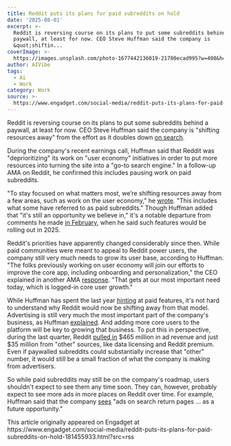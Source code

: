 ```yaml
---
title: Reddit puts its plans for paid subreddits on hold
date: '2025-08-01'
excerpt: >-
  Reddit is reversing course on its plans to put some subreddits behind a
  paywall, at least for now. CEO Steve Huffman said the company is
  &quot;shiftin...
coverImage: >-
  https://images.unsplash.com/photo-1677442136019-21780ecad995?w=400&h=200&fit=crop&auto=format
author: AIVibe
tags:
  - Ai
  - Work
category: Work
source: >-
  https://www.engadget.com/social-media/reddit-puts-its-plans-for-paid-subreddits-on-hold-181455933.html?src=rss
---
```

<p>Reddit is reversing course on its plans to put some subreddits behind a paywall, at least for now. CEO Steve Huffman said the company is &quot;shifting resources away&quot; from the effort as it doubles down <a data-i13n="elm:context_link;elmt:doNotAffiliate;cpos:1;pos:1" class="no-affiliate-link" href="https://www.engadget.com/social-media/reddit-should-be-a-go-to-search-engine-steve-huffman-says-230039621.html"><ins>on search</ins></a>.</p>
<p>During the company&#39;s recent earnings call, Huffman said that Reddit was &quot;deprioritizing&quot; its work on &quot;user economy&quot; initiatives in order to put more resources into turning the site into a &quot;go-to search engine.&quot; In a follow-up AMA on Reddit, he confirmed this includes pausing work on paid subreddits.</p>
<span id="end-legacy-contents"></span><p>&quot;To stay focused on what matters most, we’re shifting resources away from a few areas, such as work on the user economy,&quot; he <a data-i13n="elm:context_link;elmt:doNotAffiliate;cpos:2;pos:1" class="no-affiliate-link" href="https://www.reddit.com/r/RDDT/comments/1mec0sa/comment/n698gt7/?utm_source=share&amp;utm_medium=web3x&amp;utm_name=web3xcss&amp;utm_term=1&amp;utm_content=share_button"><ins>wrote</ins></a>. &quot;This includes what some have referred to as paid subreddits.&quot; Though Huffman added that &quot;it&#39;s still an opportunity we believe in,&quot; it&#39;s a notable departure from comments he made <a data-i13n="elm:context_link;elmt:doNotAffiliate;cpos:3;pos:1" class="no-affiliate-link" href="https://www.engadget.com/social-media/reddit-ceo-says-paid-subreddits-are-coming-this-year-203823936.html"><ins>in February</ins></a>, when he said such features would be rolling out in 2025.</p>
<p>Reddit&#39;s priorities have apparently changed considerably since then. While paid communities were meant to appeal to Reddit power users, the company still very much needs to grow its user base, according to Huffman. &quot;The folks previously working on user economy will join our efforts to improve the core app, including onboarding and personalization,&quot; the CEO explained in another AMA <a data-i13n="cpos:4;pos:1" href="https://www.reddit.com/r/RDDT/comments/1mec0sa/comment/n698uqf/"><ins>response</ins></a>. &quot;That gets at our most important need today, which is logged-in core user growth.&quot;</p>
<p>While Huffman has spent the last year <a data-i13n="elm:context_link;elmt:doNotAffiliate;cpos:5;pos:1" class="no-affiliate-link" href="https://www.engadget.com/social-media/reddit-ceo-teases-ai-search-features-and-paid-subreddits-225636988.html"><ins>hinting</ins></a> at paid features, it&#39;s not hard to understand why Reddit would now be shifting away from that model. Advertising is still very much the most important part of the company&#39;s business, as Huffman <a data-i13n="elm:context_link;elmt:doNotAffiliate;cpos:6;pos:1" class="no-affiliate-link" href="https://www.reddit.com/r/RDDT/comments/1mec0sa/comment/n69dnkf/"><ins>explained</ins></a>. And adding more core users to the platform will be key to growing that business. To put this in perspective, during the last quarter, Reddit <a data-i13n="elm:context_link;elmt:doNotAffiliate;cpos:7;pos:1" class="no-affiliate-link" href="https://investor.redditinc.com/news-events/news-releases/news-details/2025/Reddit-Announces-Second-Quarter-2025-Results/default.aspx"><ins>pulled in</ins></a> $465 million in ad revenue and just $35 million from &quot;other&quot; sources, like data licensing and Reddit premium. Even if paywalled subreddits could substantially increase that &quot;other&quot; number, it would still be a small fraction of what the company is making from advertisers.</p>
<p>So while paid subreddits may still be on the company&#39;s roadmap, users shouldn&#39;t expect to see them any time soon. They can, however, probably expect to see more ads in more places on Reddit over time. For example, Huffman said that the company <a data-i13n="elm:context_link;elmt:doNotAffiliate;cpos:8;pos:1" class="no-affiliate-link" href="https://www.reddit.com/r/RDDT/comments/1mec0sa/comment/n69c77k/"><ins>sees</ins></a> &quot;ads on search return pages … as a future opportunity.&quot;</p>This article originally appeared on Engadget at https://www.engadget.com/social-media/reddit-puts-its-plans-for-paid-subreddits-on-hold-181455933.html?src=rss
